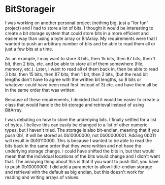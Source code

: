 # BitStorageir

I was working on another personal project (nothing big, just a "for fun" project) and I had to store a lot 
of bits. I thought it would be interesting to create a bit storage system that could store bits in a more
efficient and easier way than using a byte array or BitArray. My requirements were that I wanted to push an 
arbitrary number of bits and be able to read them all or just a few bits at a time.

As an example, I may want to store 3 bits, then 15 bits, then 87 bits, then 1 bit, then 2 bits, etc. and
be able to store all of them somewhere (file, memory, etc.). Later, I want to read all of them back in, then
be able to read 3 bits, then 15 bits, then 87 bits, then 1 bit, then 2 bits, (but the read bit lengths don't
have to agree with the written bit lengths, so 8 bits or whatever could have been read first instead of 3) etc. 
and have them all be in the same order that was written.

Because of these requirements, I decided that it would be easier to create a class that would handle the bit 
storage and retrieval instead of using BitArray.

I was debating on how to store the underlying bits.  I finally settled for a list of bytes.  I believe this
can easily be changed to a list of other numeric types, but I haven't tried.  The storage is also bit-endian,
meaning that if you push 0b1, it will be stored as 0b10000000, not 0b00000001.  Adding 0b011 will result in
0b10110000.  This is because I wanted to be able to read the bits back in the same order that they were written
and not have the underlying storage change.  I could have shifted the bits in, but that would mean that the
individual locations of the bits would change and I didn't want that.  The annoying thing about this is that
if you want to push 0b1, you have to push 0b10000000.  I did add a parameter to allow little-endian storage
and retrieval with the default as big endian, but this doesn't work for reading and writing arrays of values.

